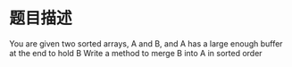 # 题目描述

You are given two sorted arrays, A and B, and A has a large enough buffer at the end 
to hold B  Write a method to merge B into A in sorted order 
